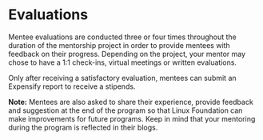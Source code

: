 # Evaluations

Mentee evaluations are conducted three or four times throughout the duration of the mentorship project in order to provide mentees with feedback on their progress. Depending on the project, your mentor may chose to have a 1:1 check-ins, virtual meetings or written evaluations. 

Only after receiving a satisfactory evaluation, mentees can submit an Expensify report to receive a stipends.  

**Note:** Mentees are also asked to share their experience, provide feedback and suggestion at the end of the program so that Linux Foundation can make improvements for future programs. Keep in mind that your mentoring during the program is reflected in their blogs.  


